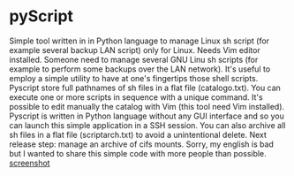 # pyScript
Simple tool written in in Python language to manage Linux sh script (for example several backup LAN script)
only for Linux. Needs Vim editor installed.
Someone need to manage several GNU Linu sh scripts (for example to perform some backups over the LAN network).
It's useful to employ a simple utility to have at one's fingertips those shell scripts.
Pyscript store full pathnames of sh files in a flat file (catalogo.txt).
You can execute one or more scripts in sequence with a unique command.
It's possible to edit manually the catalog with Vim (this tool need Vim installed).
Pyscript is written in Python language without any GUI interface and so you can launch this simple application in a SSH session.
You can also archive all sh files in a flat file (scriptarch.txt) to avoid a unintentional delete.
Next release step: manage an archive of cifs mounts.
Sorry, my english is bad but I wanted to share this simple code with more people than possible.
[screenshot](https://github.com/attibo/pyScript/blob/master/pyScript_screenshot.png?raw=true)
